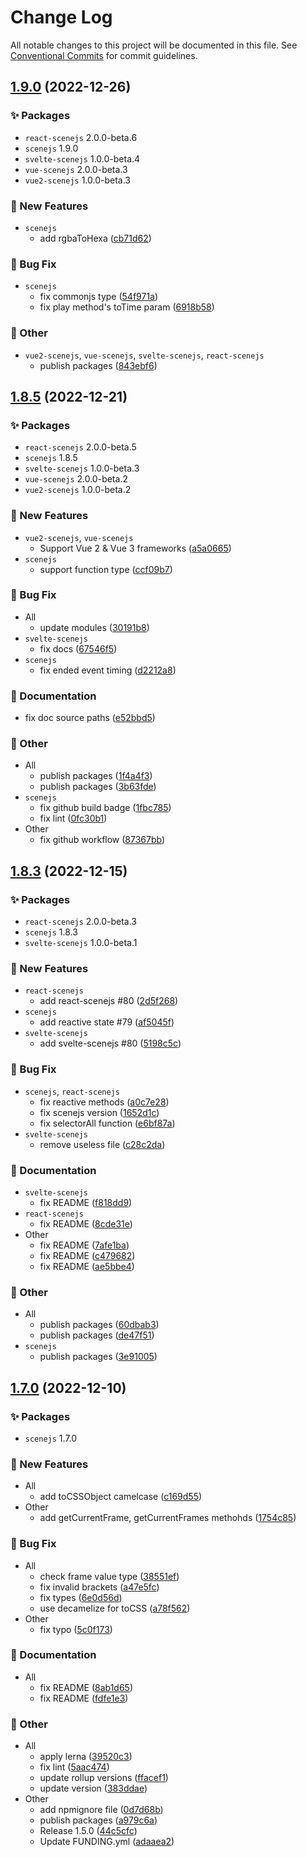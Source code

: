 # Change Log

All notable changes to this project will be documented in this file.
See [Conventional Commits](https://conventionalcommits.org) for commit guidelines.

## [1.9.0](https://github.com/daybrush/scenejs/compare/1.8.5...1.9.0) (2022-12-26)
### :sparkles: Packages
* `react-scenejs` 2.0.0-beta.6
* `scenejs` 1.9.0
* `svelte-scenejs` 1.0.0-beta.4
* `vue-scenejs` 2.0.0-beta.3
* `vue2-scenejs` 1.0.0-beta.3


### :rocket: New Features

* `scenejs`
    * add rgbaToHexa ([cb71d62](https://github.com/daybrush/scenejs/commit/cb71d629d44c9f28ff4befcc11bf8efba7549cf6))


### :bug: Bug Fix

* `scenejs`
    * fix commonjs type ([54f971a](https://github.com/daybrush/scenejs/commit/54f971a1877547940c8b1db27865d2f31151caa8))
    * fix play method's toTime param ([6918b58](https://github.com/daybrush/scenejs/commit/6918b58ceae42191a447b259ab739d296a8448a1))


### :mega: Other

* `vue2-scenejs`, `vue-scenejs`, `svelte-scenejs`, `react-scenejs`
    * publish packages ([843ebf6](https://github.com/daybrush/scenejs/commit/843ebf6d483549c130db47499d69dd4825118798))



## [1.8.5](https://github.com/daybrush/scenejs/compare/1.8.3...1.8.5) (2022-12-21)
### :sparkles: Packages
* `react-scenejs` 2.0.0-beta.5
* `scenejs` 1.8.5
* `svelte-scenejs` 1.0.0-beta.3
* `vue-scenejs` 2.0.0-beta.2
* `vue2-scenejs` 1.0.0-beta.2


### :rocket: New Features

* `vue2-scenejs`, `vue-scenejs`
    * Support Vue 2 & Vue 3 frameworks ([a5a0665](https://github.com/daybrush/scenejs/commit/a5a066535781d7f690ffb904abf41f6256ebee62))
* `scenejs`
    * support function type ([ccf09b7](https://github.com/daybrush/scenejs/commit/ccf09b7584472a0ca26316b2e5a45d21a90a39cd))


### :bug: Bug Fix

* All
    * update modules ([30191b8](https://github.com/daybrush/scenejs/commit/30191b8e7c195de355d0c01fa9110d6fe0b3df3b))
* `svelte-scenejs`
    * fix docs ([67546f5](https://github.com/daybrush/scenejs/commit/67546f5e6e06b5f9f4c626657f42038802f4b2b6))
* `scenejs`
    * fix ended event timing ([d2212a8](https://github.com/daybrush/scenejs/commit/d2212a888393e3b4d35ea864c1538f5f341b02d4))


### :memo: Documentation

* fix doc source paths ([e52bbd5](https://github.com/daybrush/scenejs/commit/e52bbd5746fe3bffa301a517a349439c2ab1737e))


### :mega: Other

* All
    * publish packages ([1f4a4f3](https://github.com/daybrush/scenejs/commit/1f4a4f3719f1789fb91c7e744f4bf8261751944f))
    * publish packages ([3b63fde](https://github.com/daybrush/scenejs/commit/3b63fde8232cdc6454a8d8fe1a42b6317d614036))
* `scenejs`
    * fix github build badge ([1fbc785](https://github.com/daybrush/scenejs/commit/1fbc785104cb24bf679ba5697c006b02b457dea2))
    * fix lint ([0fc30b1](https://github.com/daybrush/scenejs/commit/0fc30b1710e6cf8a82a4893e2fed30f1b3aa2c22))
* Other
    * fix github workflow ([87367bb](https://github.com/daybrush/scenejs/commit/87367bb6e35c59ced3fab2360ac253e87728329c))



## [1.8.3](https://github.com/daybrush/scenejs/compare/1.7.0...1.8.3) (2022-12-15)
### :sparkles: Packages
* `react-scenejs` 2.0.0-beta.3
* `scenejs` 1.8.3
* `svelte-scenejs` 1.0.0-beta.1


### :rocket: New Features

* `react-scenejs`
    * add react-scenejs #80 ([2d5f268](https://github.com/daybrush/scenejs/commit/2d5f26827bc4ba0817040e3a79d11d52f6b0310c))
* `scenejs`
    * add reactive state #79 ([af5045f](https://github.com/daybrush/scenejs/commit/af5045ffcbbf1d097a71a0256c26c617e6af0df5))
* `svelte-scenejs`
    * add svelte-scenejs #80 ([5198c5c](https://github.com/daybrush/scenejs/commit/5198c5c72eaebe5f1b1bd636eb78a19fb688c0f9))


### :bug: Bug Fix

* `scenejs`, `react-scenejs`
    * fix reactive methods ([a0c7e28](https://github.com/daybrush/scenejs/commit/a0c7e28344c03e819882341be6a837d41b7fe40f))
    * fix scenejs version ([1652d1c](https://github.com/daybrush/scenejs/commit/1652d1cb9aef3f3835175fd828f93eb4a83feebf))
    * fix selectorAll function ([e6bf87a](https://github.com/daybrush/scenejs/commit/e6bf87af370ac058340c6087fad5138863ab6f5d))
* `svelte-scenejs`
    * remove useless file ([c28c2da](https://github.com/daybrush/scenejs/commit/c28c2da241f1a05a0bd098d3f1cd9183c964a930))


### :memo: Documentation

* `svelte-scenejs`
    * fix README ([f818dd9](https://github.com/daybrush/scenejs/commit/f818dd929b687d91b36005b861934538a16e7286))
* `react-scenejs`
    * fix README ([8cde31e](https://github.com/daybrush/scenejs/commit/8cde31e46379009d0c42324702fcacefad53e426))
* Other
    * fix README ([7afe1ba](https://github.com/daybrush/scenejs/commit/7afe1ba7525b2ad5b172a1a6fc11a83f585f30a4))
    * fix README ([c479682](https://github.com/daybrush/scenejs/commit/c4796821fce4753c95a386d0044a4906e4f43aec))
    * fix README ([ae5bbe4](https://github.com/daybrush/scenejs/commit/ae5bbe4170ad2dc539c4112e31e5da0684a31b1c))


### :mega: Other

* All
    * publish packages ([60dbab3](https://github.com/daybrush/scenejs/commit/60dbab3c8ba568b818a0fc1cd941d9dfe64c7be3))
    * publish packages ([de47f51](https://github.com/daybrush/scenejs/commit/de47f5187843c7ec208fea797f67d413f530ab8e))
* `scenejs`
    * publish packages ([3e91005](https://github.com/daybrush/scenejs/commit/3e910055a3f7bd072f5332c10fa2a17466ced738))



## [1.7.0](https://github.com/daybrush/scenejs/compare/1.5.0...1.7.0) (2022-12-10)
### :sparkles: Packages
* `scenejs` 1.7.0


### :rocket: New Features

* All
    * add toCSSObject camelcase ([c169d55](https://github.com/daybrush/scenejs/commit/c169d5560e0b651e8a4d960ea0da7e0a559af9ef))
* Other
    * add getCurrentFrame, getCurrentFrames methohds ([1754c85](https://github.com/daybrush/scenejs/commit/1754c857f5e371811936b4ad7afe184c54ef4233))


### :bug: Bug Fix

* All
    * check frame value type ([38551ef](https://github.com/daybrush/scenejs/commit/38551eff457d96eb481432ccbb471e9903663f0e))
    * fix invalid brackets ([a47e5fc](https://github.com/daybrush/scenejs/commit/a47e5fcf94ea62f00423b64ffa5f7d4b8f63d7d6))
    * fix types ([6e0d56d](https://github.com/daybrush/scenejs/commit/6e0d56d2b69dfa3318d144d3312f2a37d943288f))
    * use decamelize for toCSS ([a78f562](https://github.com/daybrush/scenejs/commit/a78f562dce16920dd111e39d3ad7f2e64703e319))
* Other
    * fix typo ([5c0f173](https://github.com/daybrush/scenejs/commit/5c0f1732ffa5f6832b88abb7d5ce5592f0e79428))


### :memo: Documentation

* All
    * fix README ([8ab1d65](https://github.com/daybrush/scenejs/commit/8ab1d65ee2d70c8762645561216e2f6bfe5b0ef1))
    * fix README ([fdfe1e3](https://github.com/daybrush/scenejs/commit/fdfe1e308e434be552addc89324a688dcf45d628))


### :mega: Other

* All
    * apply lerna ([39520c3](https://github.com/daybrush/scenejs/commit/39520c38008399d7947684f7e443b9b1765e422b))
    * fix lint ([5aac474](https://github.com/daybrush/scenejs/commit/5aac474568a9f7a70b5fe954f09d61193739aa8f))
    * update rollup versions ([ffacef1](https://github.com/daybrush/scenejs/commit/ffacef1a9ae3572cebe0a52a4519fc5d9666e3d8))
    * update version ([383ddae](https://github.com/daybrush/scenejs/commit/383ddae59cf24eb56dcf2677bdda75a36c5ac831))
* Other
    * add npmignore file ([0d7d68b](https://github.com/daybrush/scenejs/commit/0d7d68b8deacc7868cfd549f5303af2b51eca17f))
    * publish packages ([a979c6a](https://github.com/daybrush/scenejs/commit/a979c6a802b04836ae193bab1fcecb89099e10fd))
    * Release 1.5.0 ([44c5cfc](https://github.com/daybrush/scenejs/commit/44c5cfc5164627df02d8755ca272567f92088a37))
    * Update FUNDING.yml ([adaaea2](https://github.com/daybrush/scenejs/commit/adaaea229f6813b5df4b018613026bf244ea219c))
